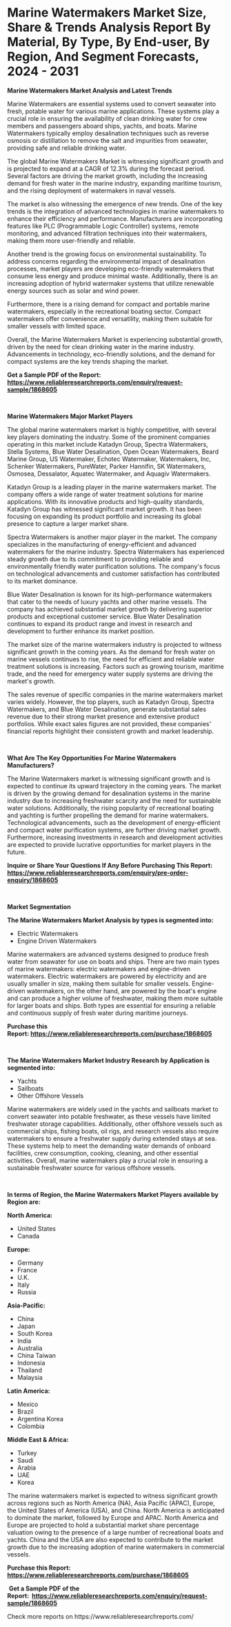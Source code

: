 <p><h1>Marine Watermakers Market Size, Share & Trends Analysis Report By Material, By Type, By End-user, By Region, And Segment Forecasts, 2024 - 2031</h1></p><p><strong>Marine Watermakers Market Analysis and Latest Trends</strong></p>
<p><p>Marine Watermakers are essential systems used to convert seawater into fresh, potable water for various marine applications. These systems play a crucial role in ensuring the availability of clean drinking water for crew members and passengers aboard ships, yachts, and boats. Marine Watermakers typically employ desalination techniques such as reverse osmosis or distillation to remove the salt and impurities from seawater, providing safe and reliable drinking water.</p><p>The global Marine Watermakers Market is witnessing significant growth and is projected to expand at a CAGR of 12.3% during the forecast period. Several factors are driving the market growth, including the increasing demand for fresh water in the marine industry, expanding maritime tourism, and the rising deployment of watermakers in naval vessels.</p><p>The market is also witnessing the emergence of new trends. One of the key trends is the integration of advanced technologies in marine watermakers to enhance their efficiency and performance. Manufacturers are incorporating features like PLC (Programmable Logic Controller) systems, remote monitoring, and advanced filtration techniques into their watermakers, making them more user-friendly and reliable.</p><p>Another trend is the growing focus on environmental sustainability. To address concerns regarding the environmental impact of desalination processes, market players are developing eco-friendly watermakers that consume less energy and produce minimal waste. Additionally, there is an increasing adoption of hybrid watermaker systems that utilize renewable energy sources such as solar and wind power.</p><p>Furthermore, there is a rising demand for compact and portable marine watermakers, especially in the recreational boating sector. Compact watermakers offer convenience and versatility, making them suitable for smaller vessels with limited space.</p><p>Overall, the Marine Watermakers Market is experiencing substantial growth, driven by the need for clean drinking water in the marine industry. Advancements in technology, eco-friendly solutions, and the demand for compact systems are the key trends shaping the market.</p></p>
<p><strong>Get a Sample PDF of the Report:&nbsp; <a href="https://www.reliableresearchreports.com/enquiry/request-sample/1868605">https://www.reliableresearchreports.com/enquiry/request-sample/1868605</a></strong></p>
<p>&nbsp;</p>
<p><strong>Marine Watermakers Major Market Players</strong></p>
<p><p>The global marine watermakers market is highly competitive, with several key players dominating the industry. Some of the prominent companies operating in this market include Katadyn Group, Spectra Watermakers, Stella Systems, Blue Water Desalination, Open Ocean Watermakers, Beard Marine Group, US Watermaker, Echotec Watermaker, Watermakers, Inc, Schenker Watermakers, PureWater, Parker Hannifin, SK Watermakers, Osmosea, Dessalator, Aquatec Watermaker, and Aquagiv Watermakers.</p><p>Katadyn Group is a leading player in the marine watermakers market. The company offers a wide range of water treatment solutions for marine applications. With its innovative products and high-quality standards, Katadyn Group has witnessed significant market growth. It has been focusing on expanding its product portfolio and increasing its global presence to capture a larger market share.</p><p>Spectra Watermakers is another major player in the market. The company specializes in the manufacturing of energy-efficient and advanced watermakers for the marine industry. Spectra Watermakers has experienced steady growth due to its commitment to providing reliable and environmentally friendly water purification solutions. The company's focus on technological advancements and customer satisfaction has contributed to its market dominance.</p><p>Blue Water Desalination is known for its high-performance watermakers that cater to the needs of luxury yachts and other marine vessels. The company has achieved substantial market growth by delivering superior products and exceptional customer service. Blue Water Desalination continues to expand its product range and invest in research and development to further enhance its market position.</p><p>The market size of the marine watermakers industry is projected to witness significant growth in the coming years. As the demand for fresh water on marine vessels continues to rise, the need for efficient and reliable water treatment solutions is increasing. Factors such as growing tourism, maritime trade, and the need for emergency water supply systems are driving the market's growth.</p><p>The sales revenue of specific companies in the marine watermakers market varies widely. However, the top players, such as Katadyn Group, Spectra Watermakers, and Blue Water Desalination, generate substantial sales revenue due to their strong market presence and extensive product portfolios. While exact sales figures are not provided, these companies' financial reports highlight their consistent growth and market leadership.</p></p>
<p>&nbsp;</p>
<p><strong>What Are The Key Opportunities For Marine Watermakers Manufacturers?</strong></p>
<p><p>The Marine Watermakers market is witnessing significant growth and is expected to continue its upward trajectory in the coming years. The market is driven by the growing demand for desalination systems in the marine industry due to increasing freshwater scarcity and the need for sustainable water solutions. Additionally, the rising popularity of recreational boating and yachting is further propelling the demand for marine watermakers. Technological advancements, such as the development of energy-efficient and compact water purification systems, are further driving market growth. Furthermore, increasing investments in research and development activities are expected to provide lucrative opportunities for market players in the future.</p></p>
<p><strong>Inquire or Share Your Questions If Any Before Purchasing This Report: <a href="https://www.reliableresearchreports.com/enquiry/pre-order-enquiry/1868605">https://www.reliableresearchreports.com/enquiry/pre-order-enquiry/1868605</a></strong></p>
<p>&nbsp;</p>
<p><strong>Market Segmentation</strong></p>
<p><strong>The Marine Watermakers Market Analysis by types is segmented into:</strong></p>
<p><ul><li>Electric Watermakers</li><li>Engine Driven Watermakers</li></ul></p>
<p><p>Marine watermakers are advanced systems designed to produce fresh water from seawater for use on boats and ships. There are two main types of marine watermakers: electric watermakers and engine-driven watermakers. Electric watermakers are powered by electricity and are usually smaller in size, making them suitable for smaller vessels. Engine-driven watermakers, on the other hand, are powered by the boat's engine and can produce a higher volume of freshwater, making them more suitable for larger boats and ships. Both types are essential for ensuring a reliable and continuous supply of fresh water during maritime journeys.</p></p>
<p><strong>Purchase this Report:&nbsp;<a href="https://www.reliableresearchreports.com/purchase/1868605">https://www.reliableresearchreports.com/purchase/1868605</a></strong></p>
<p>&nbsp;</p>
<p><strong>The Marine Watermakers Market Industry Research by Application is segmented into:</strong></p>
<p><ul><li>Yachts</li><li>Sailboats</li><li>Other Offshore Vessels</li></ul></p>
<p><p>Marine watermakers are widely used in the yachts and sailboats market to convert seawater into potable freshwater, as these vessels have limited freshwater storage capabilities. Additionally, other offshore vessels such as commercial ships, fishing boats, oil rigs, and research vessels also require watermakers to ensure a freshwater supply during extended stays at sea. These systems help to meet the demanding water demands of onboard facilities, crew consumption, cooking, cleaning, and other essential activities. Overall, marine watermakers play a crucial role in ensuring a sustainable freshwater source for various offshore vessels.</p></p>
<p>&nbsp;</p>
<p><strong>In terms of Region, the Marine Watermakers Market Players available by Region are:</strong></p>
<p>
    <p> <strong> North America: </strong>
        <ul>
            <li>United States</li>
            <li>Canada</li>
        </ul>
        </p> 
    <p> <strong> Europe: </strong>
        <ul>
            <li>Germany</li>
            <li>France</li>
            <li>U.K.</li>
            <li>Italy</li>
            <li>Russia</li>
        </ul>
        </p> 
    <p> <strong> Asia-Pacific: </strong>
        <ul>
            <li>China</li>
            <li>Japan</li>
            <li>South Korea</li>
            <li>India</li>
            <li>Australia</li>
            <li>China Taiwan</li>
            <li>Indonesia</li>
            <li>Thailand</li>
            <li>Malaysia</li>
        </ul>
        </p> 
    <p> <strong> Latin America: </strong>
        <ul>
            <li>Mexico</li>
            <li>Brazil</li>
            <li>Argentina Korea</li>
            <li>Colombia</li>
        </ul>
        </p> 
    <p> <strong> Middle East & Africa: </strong>
        <ul>
            <li>Turkey</li>
            <li>Saudi</li>
            <li>Arabia</li>
            <li>UAE</li>
            <li>Korea</li>
        </ul>
    </p>
    </p>
<p><p>The marine watermakers market is expected to witness significant growth across regions such as North America (NA), Asia Pacific (APAC), Europe, the United States of America (USA), and China. North America is anticipated to dominate the market, followed by Europe and APAC. North America and Europe are projected to hold a substantial market share percentage valuation owing to the presence of a large number of recreational boats and yachts. China and the USA are also expected to contribute to the market growth due to the increasing adoption of marine watermakers in commercial vessels.</p></p>
<p><strong>Purchase this Report: <a href="https://www.reliableresearchreports.com/purchase/1868605">https://www.reliableresearchreports.com/purchase/1868605</a></strong></p>
<p>&nbsp;<strong>Get a Sample PDF of the Report:&nbsp;&nbsp;<a href="https://www.reliableresearchreports.com/enquiry/request-sample/1868605">https://www.reliableresearchreports.com/enquiry/request-sample/1868605</a></strong></p>
<p><strong></strong></p>
<p>Check more reports on https://www.reliableresearchreports.com/</p>